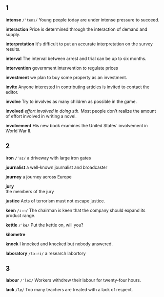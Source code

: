 ## 1
**intense** 
`/ˈtens/`
Young people today are under intense pressure to succeed.

**interaction** 
Price is determined through the interaction of demand and supply.

**interpretation** 
It's difficult to put an accurate interpretation on the survey results.

**interval** 
The interval between arrest and trial can be up to six months.

**intervention** 
government intervention to regulate prices

**investment** 
we plan to buy some property as an investment.

**invite** 
Anyone interested in contributing articles is invited to contact the editor.

**involve** 
Try to involves as many children as possible in the game.

**involved** 
*effort involved in doing sth.*
Most people don't realize the amount of effort involved in writing a novel.

**involvement** 
His new book examines the United States' involvement in World War II.

## 2
**iron** 
`/ˈaɪ/`
a driveway with large iron gates

**journalist** 
a well-known journalist and broadcaster

**journey** 
a journey across Europe

**jury**  
the members of the jury

**justice** 
Acts of terrorism must not escape justice.

**keen** 
`/iːn/`
The chairman is keen that the company should expand its product range.

**kettle** 
`/ˈke/`
Put the kettle on, will you?

**kilometre** 

**knock** 
I knocked and knocked but nobody answered.

**laboratory** 
`/tɔːri/`
a research labortory

## 3
**labour** 
`/ˈleɪ/`
Workers withdrew their labour for twenty-four hours.

**lack** 
`/læ/`
Too many teachers are treated with a lack of respect.

